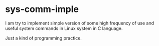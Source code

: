 # sys-comm-imple


I am try to implement simple version of some high frequency of use and 
useful system commands in Linux system in C language.

Just a kind of programming practice.

